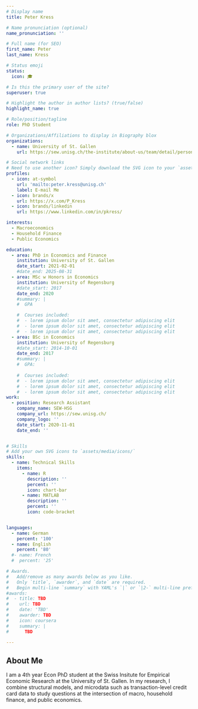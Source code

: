 ```yaml
---
# Display name
title: Peter Kress

# Name pronunciation (optional)
name_pronunciation: ''

# Full name (for SEO)
first_name: Peter
last_name: Kress

# Status emoji
status:
  icon: 🎓

# Is this the primary user of the site?
superuser: true

# Highlight the author in author lists? (true/false)
highlight_name: true

# Role/position/tagline
role: PhD Student

# Organizations/Affiliations to display in Biography blox
organizations:
  - name: University of St. Gallen
    url: https://sew.unisg.ch/the-institute/about-us/team/detail/person-id/6f7756aa-03a4-464c-b9c8-2dad6825d2c5/

# Social network links
# Need to use another icon? Simply download the SVG icon to your `assets/media/icons/` folder.
profiles:
  - icon: at-symbol
    url: 'mailto:peter.kress@unisg.ch'
    label: E-mail Me
  - icon: brands/x
    url: https://x.com/P_Kress
  - icon: brands/linkedin
    url: https://www.linkedin.com/in/pkress/

interests:
  - Macroeconomics
  - Household Finance
  - Public Economics

education:
  - area: PhD in Economics and Finance
    institution: University of St. Gallen
    date_start: 2021-02-01
    #date_end: 2025-08-31
  - area: MSc w Honors in Economics 
    institution: University of Regensburg
    #date_start: 2017
    date_end: 2020
    #summary: |
    #  GPA

    #  Courses included:
    #  - lorem ipsum dolor sit amet, consectetur adipiscing elit
    #  - lorem ipsum dolor sit amet, consectetur adipiscing elit
    #  - lorem ipsum dolor sit amet, consectetur adipiscing elit
  - area: BSc in Economics
    institution: University of Regensburg
    #date_start: 2014-10-01
    date_end: 2017
    #summary: |
    #  GPA: 
      
    #  Courses included:
    #  - lorem ipsum dolor sit amet, consectetur adipiscing elit
    #  - lorem ipsum dolor sit amet, consectetur adipiscing elit
    #  - lorem ipsum dolor sit amet, consectetur adipiscing elit
work:
  - position: Research Assistant
    company_name: SEW-HSG
    company_url: https://sew.unisg.ch/
    company_logo: ''
    date_start: 2020-11-01
    date_end: ''


# Skills
# Add your own SVG icons to `assets/media/icons/`
skills:
  - name: Technical Skills
    items:
      - name: R
        description: ''
        percent: ''
        icon: chart-bar
      - name: MATLAB
        description: ''
        percent: ''
        icon: code-bracket


languages:
  - name: German
    percent: '100'
  - name: English
    percent: '80'
  #- name: French
  #  percent: '25'

# Awards.
#   Add/remove as many awards below as you like.
#   Only `title`, `awarder`, and `date` are required.
#   Begin multi-line `summary` with YAML's `|` or `|2-` multi-line prefix and indent 2 spaces below.
#awards:
#  - title: TBD
#    url: TBD
#    date: 'TBD'
#    awarder: TBD
#    icon: coursera
#    summary: |
#      TBD

---
```


## About Me

I am a 4th year Econ PhD student at the Swiss Insitute for Empirical Economic Research at the University of St. Gallen. In my research, I combine structural models, and microdata such as transaction-level credit card data to study questions at the intersection of macro, household finance, and public economics.
